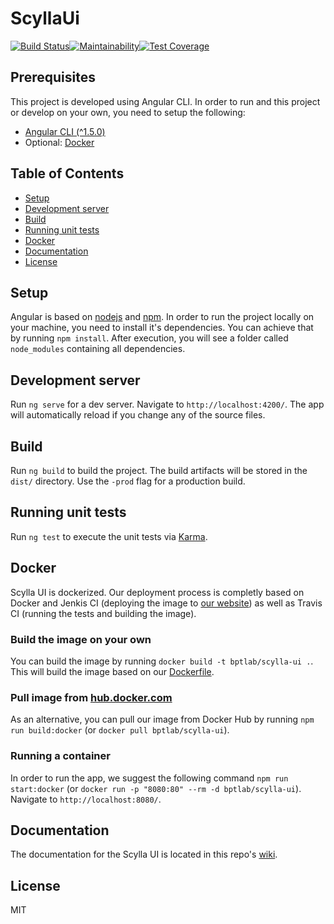 # ScyllaUi 

[![Build Status](https://travis-ci.org/bptlab/scylla-ui.svg?branch=master)](https://travis-ci.org/bptlab/scylla-ui)[![Maintainability](https://api.codeclimate.com/v1/badges/0ae17f1eb85a228f53dd/maintainability)](https://codeclimate.com/github/bptlab/scylla-ui/maintainability)[![Test Coverage](https://api.codeclimate.com/v1/badges/0ae17f1eb85a228f53dd/test_coverage)](https://codeclimate.com/github/bptlab/scylla-ui/test_coverage)

## Prerequisites

This project is developed using Angular CLI. In order to run and this project or develop on your own, you need to setup the following:

* [Angular CLI (^1.5.0)](https://github.com/angular/angular-cli)
* Optional: [Docker](https://docs.docker.com/install/)

## Table of Contents

* [Setup](https://github.com/bptlab/scylla-ui#setup)
* [Development server](https://github.com/bptlab/scylla-ui#development-server)
* [Build](https://github.com/bptlab/scylla-ui#build)
* [Running unit tests](https://github.com/bptlab/scylla-ui#running-unit-tests)
* [Docker](https://github.com/bptlab/scylla-ui#docker)
* [Documentation](https://github.com/bptlab/scylla-ui#documentation)
* [License](https://github.com/bptlab/scylla-ui#license)

## Setup

Angular is based on [nodejs](https://nodejs.org/en/) and [npm](https://github.com/npm/npm). In order to run the project locally on your machine, you need to install it's dependencies. You can achieve that by running `npm install`.
After execution, you will see a folder called `node_modules` containing all dependencies.

## Development server

Run `ng serve` for a dev server. Navigate to `http://localhost:4200/`. The app will automatically reload if you change any of the source files.

## Build

Run `ng build` to build the project. The build artifacts will be stored in the `dist/` directory. Use the `-prod` flag for a production build.

## Running unit tests

Run `ng test` to execute the unit tests via [Karma](https://karma-runner.github.io).

## Docker

Scylla UI is dockerized. Our deployment process is completly based on Docker and Jenkis CI (deploying the image to [our website](https://bpt-lab.org/scylla-ui/)) as well as Travis CI (running the tests and building the image).

### Build the image on your own

You can build the image by running `docker build -t bptlab/scylla-ui .`. This will build the image based on our [Dockerfile](Dockerfile).

### Pull image from [hub.docker.com](https://hub.docker.com/r/bptlab/scylla-ui/)

As an alternative, you can pull our image from Docker Hub by running `npm run build:docker` (or `docker pull bptlab/scylla-ui`).

### Running a container

In order to run the app, we suggest the following command `npm run start:docker` (or `docker run -p "8080:80" --rm -d bptlab/scylla-ui`). Navigate to `http://localhost:8080/`.

## Documentation

The documentation for the Scylla UI is located in this repo's [wiki](https://github.com/bptlab/scylla-ui/wiki).

## License

MIT
